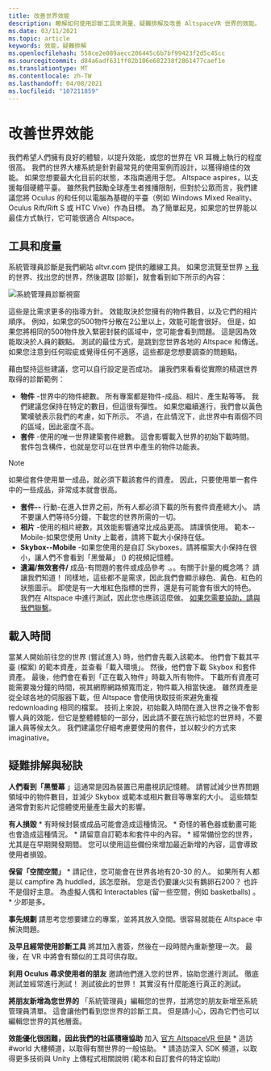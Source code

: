 ```yaml
---
title: 改善世界效能
description: 瞭解如何使用診斷工具來測量、疑難排解及改善 AltspaceVR 世界的效能。
ms.date: 03/11/2021
ms.topic: article
keywords: 效能，疑難排解
ms.openlocfilehash: 558ce2e089aecc206445c6b7bf99423f2d5c45cc
ms.sourcegitcommit: d84a6adf631ff02b106e682238f2861477caef1e
ms.translationtype: MT
ms.contentlocale: zh-TW
ms.lasthandoff: 04/08/2021
ms.locfileid: "107211859"
---
```

# <a name="improving-world-performance"></a>改善世界效能

我們希望人們擁有良好的體驗，以提升效能，或您的世界在 VR 耳機上執行的程度很高。 我們的世界大樓系統是針對最常見的使用案例而設計，以獲得絕佳的效能。 如果您想要最大化目前的狀態，本指南適用于您。 Altspace aspires，以支援每個硬體平臺。 雖然我們鼓勵全球產生者推播限制，但對於公眾而言，我們建議您將 Oculus 的和任何以電腦為基礎的平臺（例如 Windows Mixed Reality、Oculus Rift/Rift S 或 HTC Vive）作為目標。 為了簡單起見，如果您的世界能以最佳方式執行，它可能很適合 Altspace。

## <a name="tools-and-measurement"></a>工具和度量

系統管理員診斷是我們網站 altvr.com 提供的離線工具。 如果您流覽至世界 [> 我](https://account.altvr.com/users/sign_in)的世界、找出您的世界，然後選取 [診斷]，就會看到如下所示的內容：

![系統管理員診斷視窗](images/performance.png)

這些是比需求更多的指導方針。 效能取決於您擁有的物件數目，以及它們的相片順序。 例如，如果您的500物件分散在2公里以上，效能可能會很好。 但是，如果您將相同的500物件放入緊密封裝的區域中，您可能會看到問題。 這是因為效能取決於人員的觀點。 測試的最佳方式，是跳到您世界各地的 Altspace 和傳送。 如果您注意到任何瑕疵或覺得任何不適感，這些都是您想要調查的問題點。

藉由堅持這些建議，您可以自行設定是否成功。 讓我們來看看從實際的精選世界取得的診斷範例： 

* **物件** -世界中的物件總數。 所有專案都是物件-成品、相片、產生點等等。 我們建議您保持在特定的數目，但這很有彈性。 如果您繼續進行，我們會以黃色驚嘆號表示我們的考慮，如下所示。 不過，在此情況下，此世界中有兩個不同的區域，因此密度不高。
* **套件** -使用的唯一世界建築套件總數。 這會影響載入世界的初始下載時間。 套件包含構件，也就是您可以在世界中產生的物件功能表。 

> [!NOTE] 
> 如果從套件使用單一成品，就必須下載該套件的資產。 因此，只要使用單一套件中的一些成品，非常成本就會很高。 

* **套件--** 行動-在進入世界之前，所有人都必須下載的所有套件資產總大小。 請不要讓人們等待5分鐘，下載您的世界所需的一切。
* **相片** -使用的相片總數，其效能影響通常比成品更高。 請謹慎使用。
範本--Mobile-如果您使用 Unity 上載者，請將下載大小保持在低。
* **Skybox--Mobile** -如果您使用的是自訂 Skyboxes，請將檔案大小保持在很小，讓人們不會看到「黑螢幕」 () 的視頻記憶體。
* **遺漏/無效套件/** 成品-有問題的套件或成品參考 .。。有關于計量的概念嗎？ 請讓我們知道！
同樣地，這些都不是需求，因此我們會顯示綠色、黃色、紅色的狀態圖示。 即使是有一大堆紅色指標的世界，還是有可能會有很大的特色。 我們在 Altspace 中進行測試，因此您也應該這麼做。 [如果您需要協助，請與我們聯繫](getting-help.md)。 

## <a name="load-time"></a>載入時間

當某人開始前往您的世界 (嘗試進入) 時，他們會先載入該範本。 他們會下載其平臺 (檔案) 的範本資產，並查看「載入環境」。 然後，他們會下載 Skybox 和套件資產。 最後，他們會在看到「正在載入物件」時載入所有物件。 下載所有資產可能需要幾分鐘的時間，視其網際網路頻寬而定，物件載入相當快速。 雖然資產是從全球各地的伺服器下載，但 Altspace 會使用快取技術來避免重複 redownloading 相同的檔案。 技術上來說，初始載入時間在進入世界之後不會影響人員的效能，但它是整體體驗的一部分，因此請不要在旅行給您的世界時，不要讓人員等候太久。 我們建議您仔細考慮要使用的套件，並以較少的方式來 imaginative。

## <a name="troubleshooting-and-tips"></a>疑難排解與秘訣

**人們看到「黑螢幕** 」這通常是因為裝置已用盡視訊記憶體。 請嘗試減少世界問題領域中的物件數目，並減少 Skybox 或範本或相片數目等專案的大小。 這些類型通常會對影片記憶體使用量產生最大的影響。

**有人損毀**
    * 有時候封裝或成品可能會造成這種情況。
    * 奇怪的著色器或動畫可能也會造成這種情況。
    * 請留意自訂範本和套件中的內容。
    * 經常備份您的世界，尤其是在早期開發期間。 您可以使用這些備份來增加最近新增的內容，這會導致使用者損毀。

**保留「空間空間」**
    * 請記住，您可能會在世界各地有20-30 的人。 如果所有人都是以 campfire 為 huddled，該怎麼辦。 您是否仍要讓火災有鵝卵石200？ 也許不是個好主意。 為虛擬人偶和 Interactables (留一些空間，例如 basketballs) 。
    * 少即是多。

**事先規劃** 請思考您想要建立的專案，並將其放入空間。很容易就能在 Altspace 中解決問題。

**及早且經常使用診斷工具** 將其加入書簽，然後在一段時間內重新整理一次。 最後，在 VR 中將會有類似的工具可供存取。

**利用 Oculus 尋求使用者的朋友** 邀請他們進入您的世界，協助您進行測試。 徹底測試並經常進行測試！ 測試彼此的世界！ 其實沒有什麼能進行真正的測試。

**將朋友新增為您世界的** 「系統管理員」編輯您的世界，並將您的朋友新增至系統管理員清單。 這會讓他們看到您世界的診斷工具。 但是請小心，因為它們也可以編輯您世界的其他層面。 

**效能優化很困難，因此我們的社區積極協助** 加入 [官方 AltspaceVR 但是](https://discordapp.com/invite/altspacevr) * 造訪 #world 大樓頻道，以取得有關世界的一般協助。
    * 請造訪深入 SDK 頻道，以取得更多技術與 Unity 上傳程式相關說明 (範本和自訂套件的特定協助) 